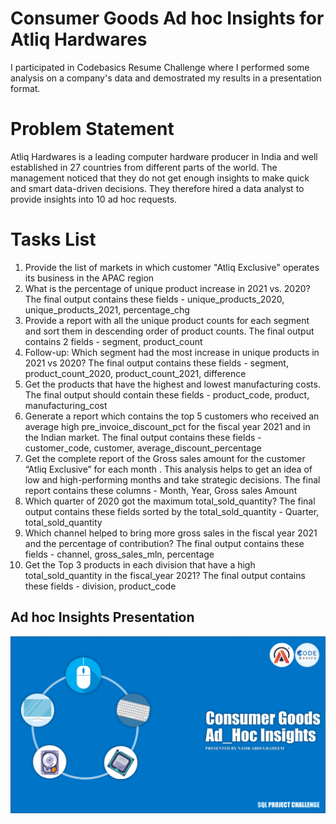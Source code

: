 # Consumer Goods Ad hoc Insights for Atliq Hardwares
I participated in Codebasics Resume Challenge where I performed some analysis on a company's data and demostrated my results in a presentation format.

# Problem Statement
Atliq Hardwares is a leading computer hardware producer in India and well established in 27 countries from different parts of the world. The management noticed that they do not get enough insights to make quick and smart data-driven decisions. They therefore hired a data analyst to provide insights into 10 ad hoc requests.

# Tasks List
1. Provide the list of markets in which customer "Atliq Exclusive" operates its business in the APAC region
2. What is the percentage of unique product increase in 2021 vs. 2020? The final output contains these fields - unique_products_2020, unique_products_2021, percentage_chg 
3. Provide a report with all the unique product counts for each segment and sort them in descending order of product counts. The final output contains 2 fields - segment, product_count 
4. Follow-up: Which segment had the most increase in unique products in 2021 vs 2020? The final output contains these fields - segment, product_count_2020, product_count_2021, difference 
5. Get the products that have the highest and lowest manufacturing costs. The final output should contain these fields - product_code, product, manufacturing_cost
6. Generate a report which contains the top 5 customers who received an average high pre_invoice_discount_pct for the fiscal year 2021 and in the Indian market. The final output contains these fields - customer_code, customer, average_discount_percentage 
7. Get the complete report of the Gross sales amount for the customer “Atliq Exclusive” for each month . This analysis helps to get an idea of low and high-performing months and take strategic decisions. The final report contains these columns - Month, Year, Gross sales Amount 
8. Which quarter of 2020 got the maximum total_sold_quantity? The final output contains these fields sorted by the total_sold_quantity - Quarter, total_sold_quantity 
9. Which channel helped to bring more gross sales in the fiscal year 2021 and the percentage of contribution? The final output contains these fields - channel, gross_sales_mln, percentage 
10. Get the Top 3 products in each division that have a high total_sold_quantity in the fiscal_year 2021? The final output contains these fields - division, product_code

## Ad hoc Insights Presentation
[![Ad hoc Insights Presentation](https://raw.githubusercontent.com/Nasir-ay/atliq_hardware/main/presentation_first_page.jpg "click here to view the presentation")](https://github.com/Nasir-ay/atliq_hardware/blob/main/presentationPDF.pdf)
